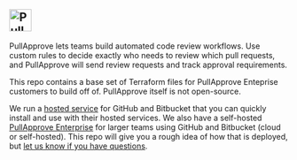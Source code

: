 <a href="https://www.pullapprove.com/"><img src="https://www.pullapprove.com/static/img/logos/pull-approve-logo-gray-dk.png" alt="PullApprove" height="40px" /></a>
---

PullApprove lets teams build automated code review workflows.
Use custom rules to decide exactly who needs to review which pull requests,
and PullApprove will send review requests and track approval requirements.

This repo contains a base set of Terraform files for PullApprove Enteprise customers to build off of.
PullApprove itself is not open-source.

We run a [hosted service](https://www.pullapprove.com/) for GitHub and Bitbucket that you can quickly install and use with their hosted services.
We also have a self-hosted [PullApprove Enterprise](https://www.pullapprove.com/enterprise/) for larger teams using GitHub and Bitbucket (cloud or self-hosted).
This repo will give you a rough idea of how that is deployed, but [let us know if you have questions](https://www.pullapprove.com/contact/).
